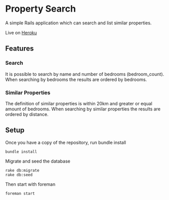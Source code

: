 # Property Search

A simple Rails application which can search and list similar properties.

Live on [Heroku](http://heidar-property-search.herokuapp.com/)

## Features

### Search
It is possible to search by name and number of bedrooms (bedroom_count). When searching by bedrooms the results are ordered by bedrooms.

### Similar Properties
The definition of similar properties is within 20km and greater or equal amount
of bedrooms. When searching by similar properties the results are ordered by
distance.

## Setup
Once you have a copy of the repository, run bundle install

    bundle install

Migrate and seed the database

    rake db:migrate
    rake db:seed

Then start with foreman

    foreman start
